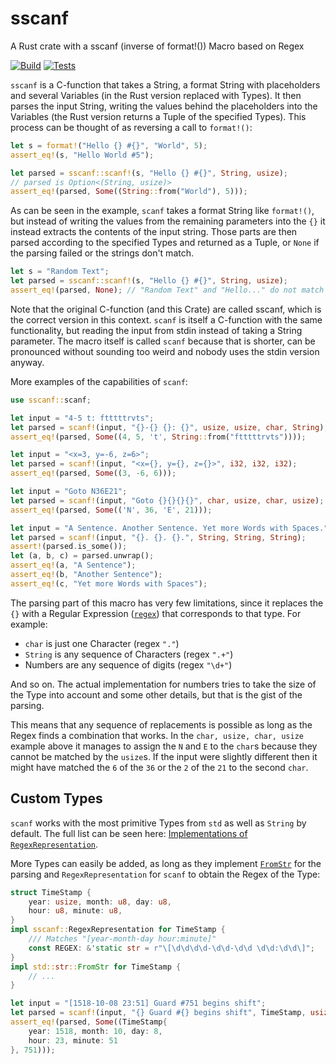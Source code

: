 # sscanf

A Rust crate with a sscanf (inverse of format!()) Macro based on Regex

[![Build](https://github.com/mich101mich/sscanf/actions/workflows/build.yml/badge.svg)](https://github.com/mich101mich/sscanf/actions/workflows/build.yml)
[![Tests](https://github.com/mich101mich/sscanf/actions/workflows/test.yml/badge.svg)](https://github.com/mich101mich/sscanf/actions/workflows/test.yml)

`sscanf` is a C-function that takes a String, a format String with placeholders and several
Variables (in the Rust version replaced with Types). It then parses the input String, writing
the values behind the placeholders into the Variables (the Rust version returns a Tuple of
the specified Types). This process can be thought of as reversing a call to `format!()`:
```Rust
let s = format!("Hello {} #{}", "World", 5);
assert_eq!(s, "Hello World #5");

let parsed = sscanf::scanf!(s, "Hello {} #{}", String, usize);
// parsed is Option<(String, usize)>
assert_eq!(parsed, Some((String::from("World"), 5)));
```
As can be seen in the example, `scanf` takes a format String like `format!()`, but instead of
writing the values from the remaining parameters into the `{}` it instead extracts the contents
of the input string. Those parts are then parsed according to the specified Types and returned
as a Tuple, or `None` if the parsing failed or the strings don't match.
```Rust
let s = "Random Text";
let parsed = sscanf::scanf!(s, "Hello {} #{}", String, usize);
assert_eq!(parsed, None); // "Random Text" and "Hello..." do not match
```

Note that the original C-function (and this Crate) are called sscanf, which is the correct
version in this context. `scanf` is itself a C-function with the same functionality, but
reading the input from stdin instead of taking a String parameter. The macro itself is called
`scanf` because that is shorter, can be pronounced without sounding too weird and nobody uses
the stdin version anyway.

More examples of the capabilities of `scanf`:
```Rust
use sscanf::scanf;

let input = "4-5 t: ftttttrvts";
let parsed = scanf!(input, "{}-{} {}: {}", usize, usize, char, String);
assert_eq!(parsed, Some((4, 5, 't', String::from("ftttttrvts"))));

let input = "<x=3, y=-6, z=6>";
let parsed = scanf!(input, "<x={}, y={}, z={}>", i32, i32, i32);
assert_eq!(parsed, Some((3, -6, 6)));

let input = "Goto N36E21";
let parsed = scanf!(input, "Goto {}{}{}{}", char, usize, char, usize);
assert_eq!(parsed, Some(('N', 36, 'E', 21)));

let input = "A Sentence. Another Sentence. Yet more Words with Spaces.";
let parsed = scanf!(input, "{}. {}. {}.", String, String, String);
assert!(parsed.is_some());
let (a, b, c) = parsed.unwrap();
assert_eq!(a, "A Sentence");
assert_eq!(b, "Another Sentence");
assert_eq!(c, "Yet more Words with Spaces");
```

The parsing part of this macro has very few limitations, since it replaces the `{}` with a Regular
Expression ([`regex`](https://docs.rs/regex)) that corresponds to that type.
For example:
- `char` is just one Character (regex `"."`)
- `String` is any sequence of Characters (regex `".+"`)
- Numbers are any sequence of digits (regex `"\d+"`)

And so on. The actual implementation for numbers tries to take the size of the Type into
account and some other details, but that is the gist of the parsing.

This means that any sequence of replacements is possible as long as the Regex finds a
combination that works. In the `char, usize, char, usize` example above it manages to assign
the `N` and `E` to the `char`s because they cannot be matched by the `usize`s. If the input
were slightly different then it might have matched the `6` of the `36` or the `2` of the `21`
to the second `char`.

## Custom Types

`scanf` works with the most primitive Types from `std` as well as `String` by default. The
full list can be seen here: [Implementations of `RegexRepresentation`](https://docs.rs/sscanf/^0/sscanf/trait.RegexRepresentation.html#foreign-impls).

More Types can easily be added, as long as they implement [`FromStr`](https://doc.rust-lang.org/std/str/trait.FromStr.html) for the parsing
and `RegexRepresentation` for `scanf` to obtain the Regex of the Type:
```Rust
struct TimeStamp {
    year: usize, month: u8, day: u8,
    hour: u8, minute: u8,
}
impl sscanf::RegexRepresentation for TimeStamp {
    /// Matches "[year-month-day hour:minute]"
    const REGEX: &'static str = r"\[\d\d\d\d-\d\d-\d\d \d\d:\d\d\]";
}
impl std::str::FromStr for TimeStamp {
    // ...
}

let input = "[1518-10-08 23:51] Guard #751 begins shift";
let parsed = scanf!(input, "{} Guard #{} begins shift", TimeStamp, usize);
assert_eq!(parsed, Some((TimeStamp{
    year: 1518, month: 10, day: 8,
    hour: 23, minute: 51
}, 751)));
```

